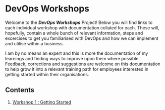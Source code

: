 # DevOps Workshops

Welcome to the ***DevOps Workshops*** Project! Below you will find links to each individual workshop with documentation collated for each. These will, hopefully, contain a whole bunch of relevant information, steps and excercises to get you familiarised with DevOps and how we can implement and utilise within a business.

I am by no means an expert and this is more the documentation of my learnings and finding ways to improve upon them where possible. Feedback, corrections and suggestions are welcome on this documentation to help grow it into a relevant training path for employees interested in getting started within their organisations.

## Contents

1. [Workshop 1 : Getting Started](/Workshops/Workshop1_GettingStarted.md)
